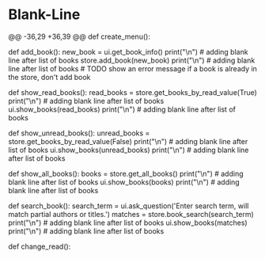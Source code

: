 # Blank-Line
@@ -36,29 +36,39 @@ def create_menu():

def add_book():
    new_book = ui.get_book_info()
    print("\n") # adding blank line after list of books
    store.add_book(new_book)
    print("\n") # adding blank line after list of books
    # TODO show an error message if a book is already in the store, don't add book


def show_read_books():
    read_books = store.get_books_by_read_value(True)
    print("\n") # adding blank line after list of books
    ui.show_books(read_books)
    print("\n") # adding blank line after list of books


def show_unread_books():
    unread_books = store.get_books_by_read_value(False)
    print("\n") # adding blank line after list of books
    ui.show_books(unread_books)
    print("\n") # adding blank line after list of books


def show_all_books():
    books = store.get_all_books()
    print("\n") # adding blank line after list of books
    ui.show_books(books)
    print("\n") # adding blank line after list of books


def search_book():
    search_term = ui.ask_question('Enter search term, will match partial authors or titles.')
    matches = store.book_search(search_term)
    print("\n") # adding blank line after list of books
    ui.show_books(matches)
    print("\n") # adding blank line after list of books


def change_read():
